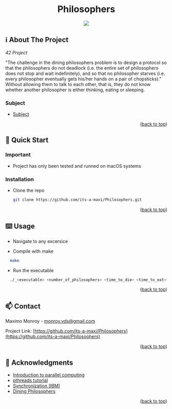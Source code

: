 <div id="top"></div>
<!--
*** Amazing README template from othneildrew
*** https://github.com/othneildrew/Best-README-Template
-->


<!-- PROJECT LOGO -->
<br />
<div align="center">
  <h1>Philosophers</h1>
  <img src="https://mymodernmet.com/wp/wp-content/uploads/2018/08/school-of-athens-raphael-2.jpg" />
</div>

<!-- ABOUT THE PROJECT -->
## ℹ️ About The Project

_42 Project_

"The challenge in the dining philosophers problem is to design a protocol so that the philosophers do not deadlock
(i.e. the entire set of philosophers does not stop and wait indefinitely), and so that no philosopher starves
(i.e. every philosopher eventually gets his/her hands on a pair of chopsticks)." Without allowing them to talk
to each other, that is, they do not know whether another philosopher is either thinking, eating or sleeping.

### Subject

* [Subject](https://cdn.intra.42.fr/pdf/pdf/26600/en.subject.pdf)

<p align="right">(<a href="#top">back to top</a>)</p>



<!-- GETTING STARTED -->
## 🏃 Quick Start

### Important

* Project has only been tested and runned on macOS systems

### Installation

* Clone the repo
  ```sh
  git clone https://github.com/its-a-maxi/Philosophers.git
  ```
  
<p align="right">(<a href="#top">back to top</a>)</p>


<!-- USAGE EXAMPLES -->
## ⌨️ Usage

* Navigate to any excersice

* Compile with make
```sh
  make 
```

* Run the executable
```sh
  ./_<executable> <number_of_philosophers> <time_to_die> <time_to_eat> <time_to_sleep> <[number_of_times_each_philosopher_must_eat]>_
```

<p align="right">(<a href="#top">back to top</a>)</p>


<!-- CONTACT -->
## 📫 Contact

Maximo Monroy - monroy.vds@gmail.com

Project Link: [https://github.com/its-a-maxi/Philosophers](https://github.com/its-a-maxi/Philosophers)

<p align="right">(<a href="#top">back to top</a>)</p>



<!-- ACKNOWLEDGMENTS -->
## 🥇 Acknowledgments

* [Introduction to parallel computing](https://hpc.llnl.gov/training/tutorials/introduction-parallel-computing-tutorial)
*	[pthreads tutorial](https://computing.llnl.gov/tutorials/pthreads/)
* [Synchronization (IBM)](https://www.ibm.com/support/knowledgecenter/ssw_aix_71/generalprogramming/synch_overbmort.html)
* [Dining Philosophers](http://web.eecs.utk.edu/~mbeck/classes/cs560/560/notes/Dphil/lecture.html)

<p align="right">(<a href="#top">back to top</a>)</p>
